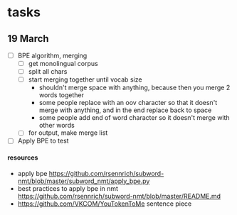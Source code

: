 # tasks

## 19 March

* [ ] BPE algorithm, merging
    - [ ] get monolingual corpus
    - [ ] split all chars
    - [ ] start merging together until vocab size
        + shouldn't merge space with anything, because then you merge 2 words together
        + some people replace with an oov character so that it doesn't merge with anything, and in the end replace back to space
        + some people add end of word character so it doesn't merge with other words
    - [ ] for output, make merge list
* [ ] Apply BPE to test

#### resources

* apply bpe https://github.com/rsennrich/subword-nmt/blob/master/subword_nmt/apply_bpe.py
* best practices to apply bpe in nmt https://github.com/rsennrich/subword-nmt/blob/master/README.md
* https://github.com/VKCOM/YouTokenToMe sentence piece
